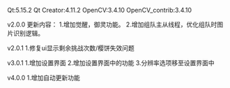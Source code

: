 Qt:5.15.2
Qt Creator:4.11.2
OpenCV:3.4.10
OpenCV_contrib:3.4.10

v2.0.0
更新内容：
1.增加觉醒，御灵功能。
2.增加组队主从线程，优化组队时图片识别逻辑。

v2.0.1
1.修复ui显示剩余挑战次数/樱饼失效问题

v3.0.1
1.增加设置界面
2.增加设置界面中的功能
3.分辨率选项移至设置界面中

v4.0.0
1.增加自动更新功能
